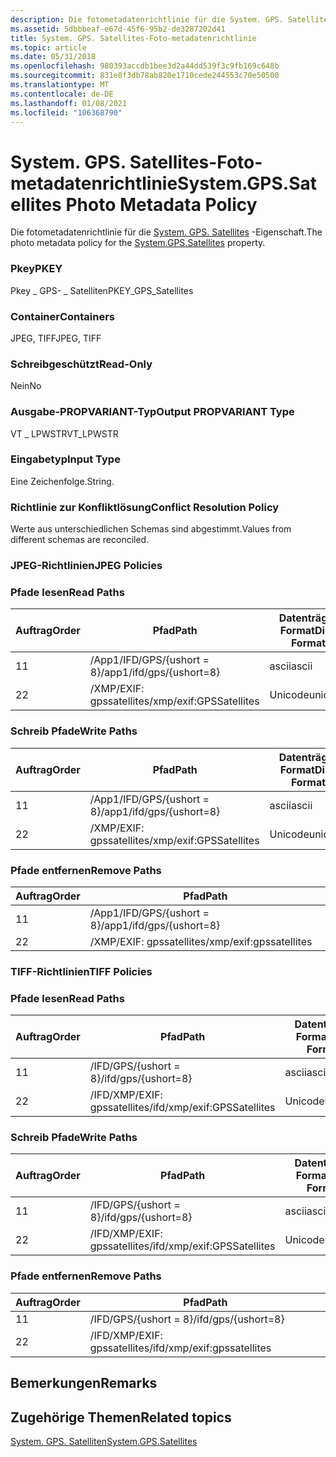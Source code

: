 ```yaml
---
description: Die fotometadatenrichtlinie für die System. GPS. Satellites-Eigenschaft.
ms.assetid: 5dbbbeaf-e67d-45f6-95b2-de3287202d41
title: System. GPS. Satellites-Foto-metadatenrichtlinie
ms.topic: article
ms.date: 05/31/2018
ms.openlocfilehash: 980393accdb1bee3d2a44dd539f3c9fb169c648b
ms.sourcegitcommit: 831e8f3db78ab820e1710cede244553c70e50500
ms.translationtype: MT
ms.contentlocale: de-DE
ms.lasthandoff: 01/08/2021
ms.locfileid: "106368790"
---
```

# <a name="systemgpssatellites-photo-metadata-policy"></a><span data-ttu-id="7ecf6-103">System. GPS. Satellites-Foto-metadatenrichtlinie</span><span class="sxs-lookup"><span data-stu-id="7ecf6-103">System.GPS.Satellites Photo Metadata Policy</span></span>

<span data-ttu-id="7ecf6-104">Die fotometadatenrichtlinie für die [System. GPS. Satellites](../properties/props-system-gps-satellites.md) -Eigenschaft.</span><span class="sxs-lookup"><span data-stu-id="7ecf6-104">The photo metadata policy for the [System.GPS.Satellites](../properties/props-system-gps-satellites.md) property.</span></span>

### <a name="pkey"></a><span data-ttu-id="7ecf6-105">Pkey</span><span class="sxs-lookup"><span data-stu-id="7ecf6-105">PKEY</span></span>

<span data-ttu-id="7ecf6-106">Pkey \_ GPS- \_ Satelliten</span><span class="sxs-lookup"><span data-stu-id="7ecf6-106">PKEY\_GPS\_Satellites</span></span>

### <a name="containers"></a><span data-ttu-id="7ecf6-107">Container</span><span class="sxs-lookup"><span data-stu-id="7ecf6-107">Containers</span></span>

<span data-ttu-id="7ecf6-108">JPEG, TIFF</span><span class="sxs-lookup"><span data-stu-id="7ecf6-108">JPEG, TIFF</span></span>

### <a name="read-only"></a><span data-ttu-id="7ecf6-109">Schreibgeschützt</span><span class="sxs-lookup"><span data-stu-id="7ecf6-109">Read-Only</span></span>

<span data-ttu-id="7ecf6-110">Nein</span><span class="sxs-lookup"><span data-stu-id="7ecf6-110">No</span></span>

### <a name="output-propvariant-type"></a><span data-ttu-id="7ecf6-111">Ausgabe-PROPVARIANT-Typ</span><span class="sxs-lookup"><span data-stu-id="7ecf6-111">Output PROPVARIANT Type</span></span>

<span data-ttu-id="7ecf6-112">VT \_ LPWSTR</span><span class="sxs-lookup"><span data-stu-id="7ecf6-112">VT\_LPWSTR</span></span>

### <a name="input-type"></a><span data-ttu-id="7ecf6-113">Eingabetyp</span><span class="sxs-lookup"><span data-stu-id="7ecf6-113">Input Type</span></span>

<span data-ttu-id="7ecf6-114">Eine Zeichenfolge.</span><span class="sxs-lookup"><span data-stu-id="7ecf6-114">String.</span></span>

### <a name="conflict-resolution-policy"></a><span data-ttu-id="7ecf6-115">Richtlinie zur Konfliktlösung</span><span class="sxs-lookup"><span data-stu-id="7ecf6-115">Conflict Resolution Policy</span></span>

<span data-ttu-id="7ecf6-116">Werte aus unterschiedlichen Schemas sind abgestimmt.</span><span class="sxs-lookup"><span data-stu-id="7ecf6-116">Values from different schemas are reconciled.</span></span>

### <a name="jpeg-policies"></a><span data-ttu-id="7ecf6-117">JPEG-Richtlinien</span><span class="sxs-lookup"><span data-stu-id="7ecf6-117">JPEG Policies</span></span>

### <a name="read-paths"></a><span data-ttu-id="7ecf6-118">Pfade lesen</span><span class="sxs-lookup"><span data-stu-id="7ecf6-118">Read Paths</span></span>



| <span data-ttu-id="7ecf6-119">Auftrag</span><span class="sxs-lookup"><span data-stu-id="7ecf6-119">Order</span></span> | <span data-ttu-id="7ecf6-120">Pfad</span><span class="sxs-lookup"><span data-stu-id="7ecf6-120">Path</span></span>                     | <span data-ttu-id="7ecf6-121">Datenträger Format</span><span class="sxs-lookup"><span data-stu-id="7ecf6-121">Disk Format</span></span> |
|-------|--------------------------|-------------|
| <span data-ttu-id="7ecf6-122">1</span><span class="sxs-lookup"><span data-stu-id="7ecf6-122">1</span></span>     | <span data-ttu-id="7ecf6-123">/App1/IFD/GPS/{ushort = 8}</span><span class="sxs-lookup"><span data-stu-id="7ecf6-123">/app1/ifd/gps/{ushort=8}</span></span> | <span data-ttu-id="7ecf6-124">ascii</span><span class="sxs-lookup"><span data-stu-id="7ecf6-124">ascii</span></span>       |
| <span data-ttu-id="7ecf6-125">2</span><span class="sxs-lookup"><span data-stu-id="7ecf6-125">2</span></span>     | <span data-ttu-id="7ecf6-126">/XMP/EXIF: gpssatellites</span><span class="sxs-lookup"><span data-stu-id="7ecf6-126">/xmp/exif:GPSSatellites</span></span>  | <span data-ttu-id="7ecf6-127">Unicode</span><span class="sxs-lookup"><span data-stu-id="7ecf6-127">unicode</span></span>     |



 

### <a name="write-paths"></a><span data-ttu-id="7ecf6-128">Schreib Pfade</span><span class="sxs-lookup"><span data-stu-id="7ecf6-128">Write Paths</span></span>



| <span data-ttu-id="7ecf6-129">Auftrag</span><span class="sxs-lookup"><span data-stu-id="7ecf6-129">Order</span></span> | <span data-ttu-id="7ecf6-130">Pfad</span><span class="sxs-lookup"><span data-stu-id="7ecf6-130">Path</span></span>                     | <span data-ttu-id="7ecf6-131">Datenträger Format</span><span class="sxs-lookup"><span data-stu-id="7ecf6-131">Disk Format</span></span> |
|-------|--------------------------|-------------|
| <span data-ttu-id="7ecf6-132">1</span><span class="sxs-lookup"><span data-stu-id="7ecf6-132">1</span></span>     | <span data-ttu-id="7ecf6-133">/App1/IFD/GPS/{ushort = 8}</span><span class="sxs-lookup"><span data-stu-id="7ecf6-133">/app1/ifd/gps/{ushort=8}</span></span> | <span data-ttu-id="7ecf6-134">ascii</span><span class="sxs-lookup"><span data-stu-id="7ecf6-134">ascii</span></span>       |
| <span data-ttu-id="7ecf6-135">2</span><span class="sxs-lookup"><span data-stu-id="7ecf6-135">2</span></span>     | <span data-ttu-id="7ecf6-136">/XMP/EXIF: gpssatellites</span><span class="sxs-lookup"><span data-stu-id="7ecf6-136">/xmp/exif:GPSSatellites</span></span>  | <span data-ttu-id="7ecf6-137">Unicode</span><span class="sxs-lookup"><span data-stu-id="7ecf6-137">unicode</span></span>     |



 

### <a name="remove-paths"></a><span data-ttu-id="7ecf6-138">Pfade entfernen</span><span class="sxs-lookup"><span data-stu-id="7ecf6-138">Remove Paths</span></span>



| <span data-ttu-id="7ecf6-139">Auftrag</span><span class="sxs-lookup"><span data-stu-id="7ecf6-139">Order</span></span> | <span data-ttu-id="7ecf6-140">Pfad</span><span class="sxs-lookup"><span data-stu-id="7ecf6-140">Path</span></span>                     |
|-------|--------------------------|
| <span data-ttu-id="7ecf6-141">1</span><span class="sxs-lookup"><span data-stu-id="7ecf6-141">1</span></span>     | <span data-ttu-id="7ecf6-142">/App1/IFD/GPS/{ushort = 8}</span><span class="sxs-lookup"><span data-stu-id="7ecf6-142">/app1/ifd/gps/{ushort=8}</span></span> |
| <span data-ttu-id="7ecf6-143">2</span><span class="sxs-lookup"><span data-stu-id="7ecf6-143">2</span></span>     | <span data-ttu-id="7ecf6-144">/XMP/EXIF: gpssatellites</span><span class="sxs-lookup"><span data-stu-id="7ecf6-144">/xmp/exif:gpssatellites</span></span>  |



 

### <a name="tiff-policies"></a><span data-ttu-id="7ecf6-145">TIFF-Richtlinien</span><span class="sxs-lookup"><span data-stu-id="7ecf6-145">TIFF Policies</span></span>

### <a name="read-paths"></a><span data-ttu-id="7ecf6-146">Pfade lesen</span><span class="sxs-lookup"><span data-stu-id="7ecf6-146">Read Paths</span></span>



| <span data-ttu-id="7ecf6-147">Auftrag</span><span class="sxs-lookup"><span data-stu-id="7ecf6-147">Order</span></span> | <span data-ttu-id="7ecf6-148">Pfad</span><span class="sxs-lookup"><span data-stu-id="7ecf6-148">Path</span></span>                        | <span data-ttu-id="7ecf6-149">Datenträger Format</span><span class="sxs-lookup"><span data-stu-id="7ecf6-149">Disk Format</span></span> |
|-------|-----------------------------|-------------|
| <span data-ttu-id="7ecf6-150">1</span><span class="sxs-lookup"><span data-stu-id="7ecf6-150">1</span></span>     | <span data-ttu-id="7ecf6-151">/IFD/GPS/{ushort = 8}</span><span class="sxs-lookup"><span data-stu-id="7ecf6-151">/ifd/gps/{ushort=8}</span></span>         | <span data-ttu-id="7ecf6-152">ascii</span><span class="sxs-lookup"><span data-stu-id="7ecf6-152">ascii</span></span>       |
| <span data-ttu-id="7ecf6-153">2</span><span class="sxs-lookup"><span data-stu-id="7ecf6-153">2</span></span>     | <span data-ttu-id="7ecf6-154">/IFD/XMP/EXIF: gpssatellites</span><span class="sxs-lookup"><span data-stu-id="7ecf6-154">/ifd/xmp/exif:GPSSatellites</span></span> | <span data-ttu-id="7ecf6-155">Unicode</span><span class="sxs-lookup"><span data-stu-id="7ecf6-155">unicode</span></span>     |



 

### <a name="write-paths"></a><span data-ttu-id="7ecf6-156">Schreib Pfade</span><span class="sxs-lookup"><span data-stu-id="7ecf6-156">Write Paths</span></span>



| <span data-ttu-id="7ecf6-157">Auftrag</span><span class="sxs-lookup"><span data-stu-id="7ecf6-157">Order</span></span> | <span data-ttu-id="7ecf6-158">Pfad</span><span class="sxs-lookup"><span data-stu-id="7ecf6-158">Path</span></span>                        | <span data-ttu-id="7ecf6-159">Datenträger Format</span><span class="sxs-lookup"><span data-stu-id="7ecf6-159">Disk Format</span></span> |
|-------|-----------------------------|-------------|
| <span data-ttu-id="7ecf6-160">1</span><span class="sxs-lookup"><span data-stu-id="7ecf6-160">1</span></span>     | <span data-ttu-id="7ecf6-161">/IFD/GPS/{ushort = 8}</span><span class="sxs-lookup"><span data-stu-id="7ecf6-161">/ifd/gps/{ushort=8}</span></span>         | <span data-ttu-id="7ecf6-162">ascii</span><span class="sxs-lookup"><span data-stu-id="7ecf6-162">ascii</span></span>       |
| <span data-ttu-id="7ecf6-163">2</span><span class="sxs-lookup"><span data-stu-id="7ecf6-163">2</span></span>     | <span data-ttu-id="7ecf6-164">/IFD/XMP/EXIF: gpssatellites</span><span class="sxs-lookup"><span data-stu-id="7ecf6-164">/ifd/xmp/exif:GPSSatellites</span></span> | <span data-ttu-id="7ecf6-165">Unicode</span><span class="sxs-lookup"><span data-stu-id="7ecf6-165">unicode</span></span>     |



 

### <a name="remove-paths"></a><span data-ttu-id="7ecf6-166">Pfade entfernen</span><span class="sxs-lookup"><span data-stu-id="7ecf6-166">Remove Paths</span></span>



| <span data-ttu-id="7ecf6-167">Auftrag</span><span class="sxs-lookup"><span data-stu-id="7ecf6-167">Order</span></span> | <span data-ttu-id="7ecf6-168">Pfad</span><span class="sxs-lookup"><span data-stu-id="7ecf6-168">Path</span></span>                        |
|-------|-----------------------------|
| <span data-ttu-id="7ecf6-169">1</span><span class="sxs-lookup"><span data-stu-id="7ecf6-169">1</span></span>     | <span data-ttu-id="7ecf6-170">/IFD/GPS/{ushort = 8}</span><span class="sxs-lookup"><span data-stu-id="7ecf6-170">/ifd/gps/{ushort=8}</span></span>         |
| <span data-ttu-id="7ecf6-171">2</span><span class="sxs-lookup"><span data-stu-id="7ecf6-171">2</span></span>     | <span data-ttu-id="7ecf6-172">/IFD/XMP/EXIF: gpssatellites</span><span class="sxs-lookup"><span data-stu-id="7ecf6-172">/ifd/xmp/exif:gpssatellites</span></span> |



 

## <a name="remarks"></a><span data-ttu-id="7ecf6-173">Bemerkungen</span><span class="sxs-lookup"><span data-stu-id="7ecf6-173">Remarks</span></span>

## <a name="related-topics"></a><span data-ttu-id="7ecf6-174">Zugehörige Themen</span><span class="sxs-lookup"><span data-stu-id="7ecf6-174">Related topics</span></span>

<dl> <dt>

[<span data-ttu-id="7ecf6-175">System. GPS. Satelliten</span><span class="sxs-lookup"><span data-stu-id="7ecf6-175">System.GPS.Satellites</span></span>](../properties/props-system-gps-satellites.md)
</dt> </dl>

 

 
